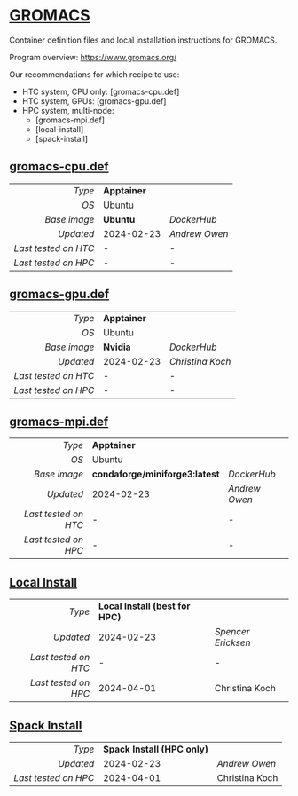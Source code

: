 # [GROMACS](/software/Gromacs)

Container definition files and local installation instructions for GROMACS. 

Program overview: https://www.gromacs.org/

Our recommendations for which recipe to use: 
- HTC system, CPU only: [gromacs-cpu.def]
- HTC system, GPUs: [gromacs-gpu.def]
- HPC system, multi-node: 
  - [gromacs-mpi.def]
  - [local-install]
  - [spack-install]

## [gromacs-cpu.def](gromacs-cpu.def)

| | | |
| ---: | :--- | :--- |
| *Type* | **Apptainer** | |
| *OS* | Ubuntu | |
| *Base image* | **Ubuntu** | *DockerHub* |
| *Updated* | 2024-02-23 | *Andrew Owen* |
| *Last tested on HTC* | - | - |
| *Last tested on HPC* | - | - |

## [gromacs-gpu.def](gromacs-gpu.def)

| | | |
| ---: | :--- | :--- |
| *Type* | **Apptainer** | |
| *OS* | Ubuntu | |
| *Base image* | **Nvidia** | *DockerHub* |
| *Updated* | 2024-02-23 | *Christina Koch* |
| *Last tested on HTC* | - | - |
| *Last tested on HPC* | - | - |

## [gromacs-mpi.def](gromacs-mpi.def)

| | | |
| ---: | :--- | :--- |
| *Type* | **Apptainer** | |
| *OS* | Ubuntu | |
| *Base image* | **condaforge/miniforge3:latest** | *DockerHub* |
| *Updated* | 2024-02-23 | *Andrew Owen* |
| *Last tested on HTC* | - | - |
| *Last tested on HPC* | - | - |

## [Local Install](local-install-README.md)

| | | |
| ---: | :--- | :--- |
| *Type* | **Local Install (best for HPC)** | |
| *Updated* | 2024-02-23 | *Spencer Ericksen* |
| *Last tested on HTC* | - | - |
| *Last tested on HPC* | 2024-04-01 | Christina Koch |

## [Spack Install](spack-install-README.md)

| | | |
| ---: | :--- | :--- |
| *Type* | **Spack Install (HPC only)** | |
| *Updated* | 2024-02-23 | *Andrew Owen* |
| *Last tested on HPC* | 2024-04-01| Christina Koch |

